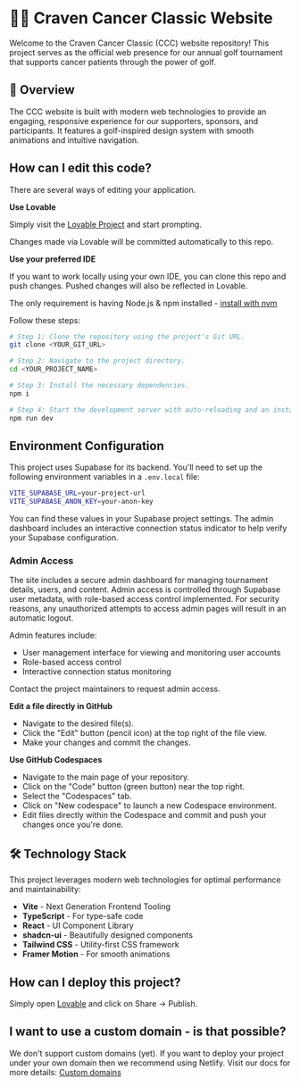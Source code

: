 # 🏌️‍♂️ Craven Cancer Classic Website

Welcome to the Craven Cancer Classic (CCC) website repository! This project serves as the official web presence for our annual golf tournament that supports cancer patients through the power of golf.

## 🌟 Overview

The CCC website is built with modern web technologies to provide an engaging, responsive experience for our supporters, sponsors, and participants. It features a golf-inspired design system with smooth animations and intuitive navigation.

## How can I edit this code?

There are several ways of editing your application.

**Use Lovable**

Simply visit the [Lovable Project](https://lovable.dev/projects/cb6768b4-f262-4945-bc6f-e2177156f244) and start prompting.

Changes made via Lovable will be committed automatically to this repo.

**Use your preferred IDE**

If you want to work locally using your own IDE, you can clone this repo and push changes. Pushed changes will also be reflected in Lovable.

The only requirement is having Node.js & npm installed - [install with nvm](https://github.com/nvm-sh/nvm#installing-and-updating)

Follow these steps:

```sh
# Step 1: Clone the repository using the project's Git URL.
git clone <YOUR_GIT_URL>

# Step 2: Navigate to the project directory.
cd <YOUR_PROJECT_NAME>

# Step 3: Install the necessary dependencies.
npm i

# Step 4: Start the development server with auto-reloading and an instant preview.
npm run dev
```

## Environment Configuration

This project uses Supabase for its backend. You'll need to set up the following environment variables in a `.env.local` file:

```sh
VITE_SUPABASE_URL=your-project-url
VITE_SUPABASE_ANON_KEY=your-anon-key
```

You can find these values in your Supabase project settings. The admin dashboard includes an interactive connection status indicator to help verify your Supabase configuration.

### Admin Access

The site includes a secure admin dashboard for managing tournament details, users, and content. Admin access is controlled through Supabase user metadata, with role-based access control implemented. For security reasons, any unauthorized attempts to access admin pages will result in an automatic logout.

Admin features include:
- User management interface for viewing and monitoring user accounts
- Role-based access control
- Interactive connection status monitoring

Contact the project maintainers to request admin access.

**Edit a file directly in GitHub**

- Navigate to the desired file(s).
- Click the "Edit" button (pencil icon) at the top right of the file view.
- Make your changes and commit the changes.

**Use GitHub Codespaces**

- Navigate to the main page of your repository.
- Click on the "Code" button (green button) near the top right.
- Select the "Codespaces" tab.
- Click on "New codespace" to launch a new Codespace environment.
- Edit files directly within the Codespace and commit and push your changes once you're done.

## 🛠️ Technology Stack

This project leverages modern web technologies for optimal performance and maintainability:

- **Vite** - Next Generation Frontend Tooling
- **TypeScript** - For type-safe code
- **React** - UI Component Library
- **shadcn-ui** - Beautifully designed components
- **Tailwind CSS** - Utility-first CSS framework
- **Framer Motion** - For smooth animations

## How can I deploy this project?

Simply open [Lovable](https://lovable.dev/projects/cb6768b4-f262-4945-bc6f-e2177156f244) and click on Share -> Publish.

## I want to use a custom domain - is that possible?

We don't support custom domains (yet). If you want to deploy your project under your own domain then we recommend using Netlify. Visit our docs for more details: [Custom domains](https://docs.lovable.dev/tips-tricks/custom-domain/)
